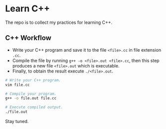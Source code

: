 # Learn C++

The repo is to collect my practices for learning C++.

## C++ Workflow

- Write your C++ program and save it to the file `<file>.cc` in file extension `.cc`.
- Compile the file by running `g++ -o <file>.out <file>.cc`, then this step produces a new file `<file>.out` which is executable.  
- Finally, to obtain the result execute `./<file>.out`.

```bash
# Write your C++ program.
vim file.cc

# Compile your program.
g++ -o file.out file.cc

# Execute compiled output.
./file.out
```

Stay tuned. 
